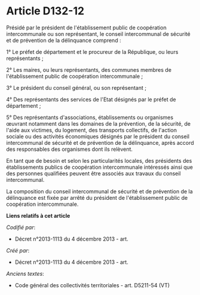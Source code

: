 # Article D132-12

Présidé par le président de l'établissement public de coopération intercommunale ou son représentant, le conseil
intercommunal de sécurité et de prévention de la délinquance comprend :

1° Le préfet de département et le procureur de la République, ou leurs représentants ;

2° Les maires, ou leurs représentants, des communes membres de l'établissement public de coopération intercommunale ;

3° Le président du conseil général, ou son représentant ;

4° Des représentants des services de l'Etat désignés par le préfet de département ;

5° Des représentants d'associations, établissements ou organismes œuvrant notamment dans les domaines de la prévention, de la
sécurité, de l'aide aux victimes, du logement, des transports collectifs, de l'action sociale ou des activités économiques
désignés par le président du conseil intercommunal de sécurité et de prévention de la délinquance, après accord des
responsables des organismes dont ils relèvent.

En tant que de besoin et selon les particularités locales, des présidents des établissements publics de coopération
intercommunale intéressés ainsi que des personnes qualifiées peuvent être associés aux travaux du conseil intercommunal.

La composition du conseil intercommunal de sécurité et de prévention de la délinquance est fixée par arrêté du président de
l'établissement public de coopération intercommunale.

**Liens relatifs à cet article**

_Codifié par_:

  - Décret n°2013-1113 du 4 décembre 2013 - art.

_Créé par_:

  - Décret n°2013-1113 du 4 décembre 2013 - art.

_Anciens textes_:

  - Code général des collectivités territoriales - art. D5211-54 (VT)
